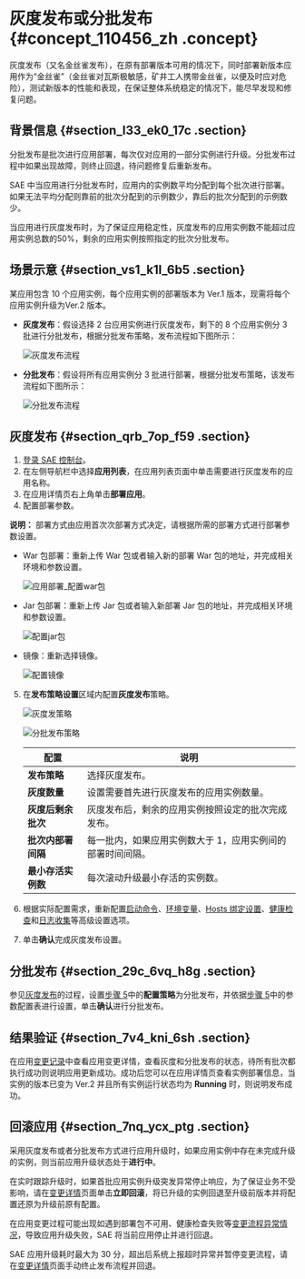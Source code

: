# 灰度发布或分批发布 {#concept_110456_zh .concept}

灰度发布（又名金丝雀发布），在原有部署版本可用的情况下，同时部署新版本应用作为“金丝雀”（金丝雀对瓦斯极敏感，矿井工人携带金丝雀，以便及时应对危险），测试新版本的性能和表现，在保证整体系统稳定的情况下，能尽早发现和修复问题。

## 背景信息 {#section_l33_ek0_17c .section}

分批发布是批次进行应用部署，每次仅对应用的一部分实例进行升级。分批发布过程中如果出现故障，则终止回退，待问题修复后重新发布。

SAE 中当应用进行分批发布时，应用内的实例数平均分配到每个批次进行部署。如果无法平均分配则靠前的批次分配到的示例数少，靠后的批次分配到的示例数少。

当应用进行灰度发布时，为了保证应用稳定性，灰度发布的应用实例数不能超过应用实例总数的50%，剩余的应用实例按照指定的批次分批发布。

## 场景示意 {#section_vs1_k1l_6b5 .section}

某应用包含 10 个应用实例，每个应用实例的部署版本为 Ver.1 版本，现需将每个应用实例升级为Ver.2 版本。

-   **灰度发布**：假设选择 2 台应用实例进行灰度发布，剩下的 8 个应用实例分 3 批进行分批发布，根据分批发布策略，发布流程如下图所示：

    ![灰度发布流程](https://aliware-images.oss-cn-hangzhou.aliyuncs.com/EDAS/Serverless/Serverless_console_canaryRelease_progress.png)

-   **分批发布**：假设将所有应用实例分 3 批进行部署，根据分批发布策略，该发布流程如下图所示：

    ![分批发布流程](https://aliware-images.oss-cn-hangzhou.aliyuncs.com/EDAS/Serverless/Serverless_console_batchRelease_progress.png)


## 灰度发布 {#section_qrb_7op_f59 .section}

1.  [登录 SAE 控制台](https://sae.console.aliyun.com)。
2.  在左侧导航栏中选择**应用列表**，在应用列表页面中单击需要进行灰度发布的应用名称。
3.  在应用详情页右上角单击**部署应用**。
4.  配置部署参数。

**说明：** 部署方式由应用首次次部署方式决定，请根据所需的部署方式进行部署参数设置。

-   War 包部署：重新上传 War 包或者输入新的部署 War 包的地址，并完成相关环境和参数设置。

    ![应用部署_配置war包](http://static-aliyun-doc.oss-cn-hangzhou.aliyuncs.com/assets/img/1067661/156769724256826_zh-CN.png)

-   Jar 包部署：重新上传 Jar 包或者输入新部署 Jar 包的地址，并完成相关环境和参数设置。

    ![配置jar包](https://aliware-images.oss-cn-hangzhou.aliyuncs.com/EDAS/Serverless/Serverless_console_canaryRelease_JAR.png)

-   镜像：重新选择镜像。

    ![配置镜像](https://aliware-images.oss-cn-hangzhou.aliyuncs.com/EDAS/Serverless/Serverless_console_canaryRelease_Image.png)

5.  在**发布策略设置**区域内配置**灰度发布**策略。

    ![灰度发策略](images/58239_zh-CN.png "灰度发布策略设置")

    ![分批发布策略](images/58242_zh-CN.png "分批发布策略设置")

    |配置|说明|
    |--|--|
    |**发布策略**|选择灰度发布。|
    |**灰度数量**|设置需要首先进行灰度发布的应用实例数量。|
    |**灰度后剩余批次**|灰度发布后，剩余的应用实例按照设定的批次完成发布。|
    |**批次内部署间隔**|每一批内，如果应用实例数大于 1，应用实例间的部署时间间隔。|
    |**最小存活实例数**|每次滚动升级最小存活的实例数。|

6.  根据实际配置需求，重新配置[启动命令](https://help.aliyun.com/document_detail/96677.html)、[环境变量](https://help.aliyun.com/document_detail/96560.html)、[Hosts 绑定设置](https://help.aliyun.com/document_detail/100335.html)、[健康检查](https://help.aliyun.com/document_detail/96713.html)和[日志收集](cn.zh-CN/.md#)等高级设置选项。
7.  单击**确认**完成灰度发布设置。

## 分批发布 {#section_29c_6vq_h8g .section}

参见[灰度发布](#section_qrb_7op_f59)的过程，设置[步骤 5](#)中的**配置策略**为分批发布，并依据[步骤 5](#)中的参数配置表进行设置，单击**确认**进行分批发布。

## 结果验证 {#section_7v4_kni_6sh .section}

在应用[变更记录](https://help.aliyun.com/document_detail/94495.html)中查看应用变更详情，查看灰度和分批发布的状态，待所有批次都执行成功则说明应用更新成功。成功后您可以在应用详情页查看实例部署信息，当实例的版本已变为 Ver.2 并且所有实例运行状态均为 **Running** 时，则说明发布成功。

## 回滚应用 {#section_7nq_ycx_ptg .section}

采用灰度发布或者分批发布方式进行应用升级时，如果应用实例中存在未完成升级的实例，则当前应用升级状态处于**进行中**。

在实时跟踪升级时，如果首批应用实例升级突发异常停止响应，为了保证业务不受影响，请在[变更详情](https://help.aliyun.com/document_detail/94495.html?#h2-u67E5u770Bu53D8u66F4u8BB0u5F551)页面单击**立即回滚**，将已升级的实例回退至升级前版本并将配置还原为升级前原有配置。

在应用变更过程可能出现如遇到部署包不可用、健康检查失败等[变更流程异常情况](https://help.aliyun.com/knowledge_detail/106573.html)，导致应用升级失败，SAE 将当前应用停止并进行回退。

SAE 应用升级耗时最大为 30 分，超出后系统上报超时异常并暂停变更流程，请在[变更详情](https://help.aliyun.com/document_detail/94495.html?#h2-u67E5u770Bu53D8u66F4u8BB0u5F551)页面手动终止发布流程并回退。


